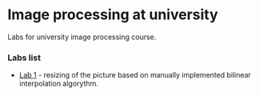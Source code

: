 # Image processing at university
Labs for university image processing course.

### Labs list

* [Lab 1](lab1/) - resizing of the picture based on manually implemented bilinear interpolation algorythm.